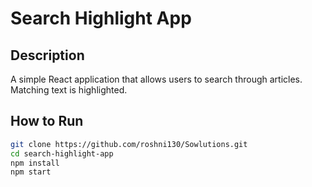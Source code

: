 # Search Highlight App

## Description
A simple React application that allows users to search through articles. Matching text is highlighted.

## How to Run

```bash
git clone https://github.com/roshni130/Sowlutions.git
cd search-highlight-app
npm install
npm start
